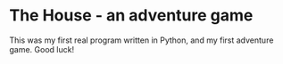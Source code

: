 The House - an adventure game
=============================
This was my first real program written in Python, and my first adventure game.  Good luck!
